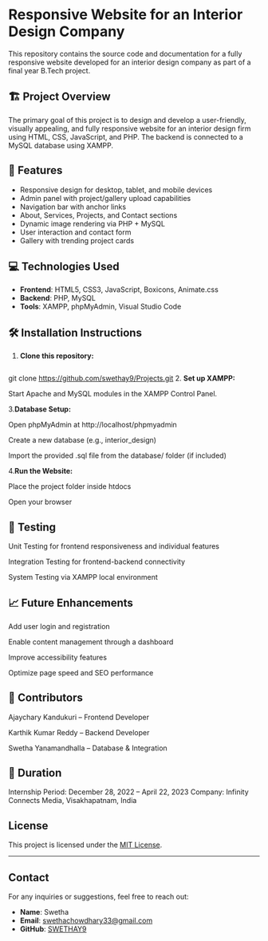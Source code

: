 # Responsive Website for an Interior Design Company

This repository contains the source code and documentation for a fully responsive website developed for an interior design company as part of a final year B.Tech project.

## 🏗️ Project Overview

The primary goal of this project is to design and develop a user-friendly, visually appealing, and fully responsive website for an interior design firm using HTML, CSS, JavaScript, and PHP. The backend is connected to a MySQL database using XAMPP.

## 📌 Features

- Responsive design for desktop, tablet, and mobile devices
- Admin panel with project/gallery upload capabilities
- Navigation bar with anchor links
- About, Services, Projects, and Contact sections
- Dynamic image rendering via PHP + MySQL
- User interaction and contact form
- Gallery with trending project cards

## 💻 Technologies Used

- **Frontend**: HTML5, CSS3, JavaScript, Boxicons, Animate.css
- **Backend**: PHP, MySQL
- **Tools**: XAMPP, phpMyAdmin, Visual Studio Code

## 🛠️ Installation Instructions

1. **Clone this repository:**
   ```bash
  git clone https://github.com/swethay9/Projects.git
2. **Set up XAMPP:**

Start Apache and MySQL modules in the XAMPP Control Panel.

 3.**Database Setup:**

Open phpMyAdmin at http://localhost/phpmyadmin

Create a new database (e.g., interior_design)

Import the provided .sql file from the database/ folder (if included)

 4.**Run the Website:**

Place the project folder inside htdocs

Open your browser 
## 🧪 Testing
Unit Testing for frontend responsiveness and individual features

Integration Testing for frontend-backend connectivity

System Testing via XAMPP local environment

## 📈 Future Enhancements
Add user login and registration

Enable content management through a dashboard

Improve accessibility features

Optimize page speed and SEO performance


## 👥 Contributors
Ajaychary Kandukuri – Frontend Developer

 Karthik Kumar Reddy – Backend Developer

 Swetha Yanamandhalla – Database & Integration

## 📅 Duration
Internship Period: December 28, 2022 – April 22, 2023
Company: Infinity Connects Media, Visakhapatnam, India

## License
This project is licensed under the [MIT License](LICENSE).

---

## Contact
For any inquiries or suggestions, feel free to reach out:
- **Name**: Swetha
- **Email**: swethachowdhary33@gmail.com
- **GitHub**: [SWETHAY9](https://github.com/swethay9)
